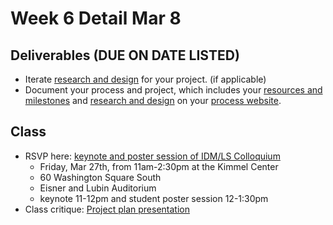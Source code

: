 # Week 6 Detail Mar 8

## Deliverables \(DUE ON DATE LISTED\)

* Iterate [research and design](../project_plan/) for your project. \(if applicable\)
* Document your process and project, which includes your [resources and milestones](../project_plan/) and [research and design](../project_plan/) on your [process website](../pre-work/website.md).

## Class

* RSVP here: [keynote and poster session of IDM/LS Colloquium](http://bit.ly/LSGlow)
  * Friday, Mar 27th, from 11am-2:30pm at the Kimmel Center
  * 60 Washington Square South
  * Eisner and Lubin Auditorium  
  * keynote 11-12pm and student poster session 12-1:30pm
* Class critique: [Project plan presentation]()

